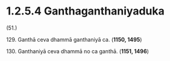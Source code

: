 

# 1.2.5.4 Ganthaganthaniyaduka





(51.)

129\. Ganthā ceva dhammā ganthaniyā ca. (**1150, 1495**)

130\. Ganthaniyā ceva dhammā no ca ganthā. (**1151, 1496**)



